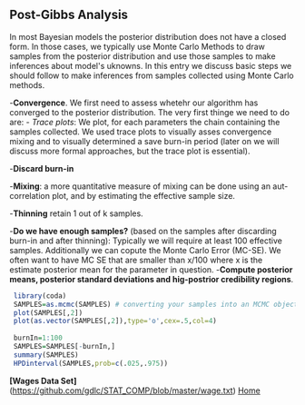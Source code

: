 ## Post-Gibbs Analysis


In most Bayesian models the posterior distribution does not have a closed form. In those cases, we typically use Monte Carlo Methods
to draw samples from the posterior distribution and use those samples to make inferences about model's uknowns. In this entry
we discuss basic steps we should follow to make inferences from samples collected using Monte Carlo methods.

  -**Convergence**. We first need to assess whetehr our algorithm has converged to the posterior distribution. The very first thinge we need to do are:
    - *Trace plots*: We plot, for each parameters the chain containing the samples collected. We used trace plots to visually asses convergence mixing and to visually determined a save burn-in period 
(later on we will discuss more formal approaches, but the trace plot is essential).

  -**Discard burn-in**
  
  -**Mixing**: a more quantitative measure of mixing can be done using an aut-correlation plot, and by estimating the effective sample size.
  
  -**Thinning** retain 1 out of k samples.
  
  -**Do we have enough samples?** (based on the samples after discarding burn-in and after thinning): Typically we will require at least 100 effective samples. Additionally we can copute the
  Monte Carlo Error (MC-SE). We often want to have MC SE that are smaller than x/100  where x is the estimate posterior mean for the
  parameter in question.
  -**Compute posterior means, posterior standard deviations and hig-postrior credibility regions**.
  
  
 ```r
  library(coda)
  SAMPLES=as.mcmc(SAMPLES) # converting your samples into an MCMC object
  plot(SAMPLES[,2])
  plot(as.vector(SAMPLES[,2]),type='o',cex=.5,col=4)
  
  burnIn=1:100
  SAMPLES=SAMPLES[-burnIn,]
  summary(SAMPLES)
  HPDinterval(SAMPLES,prob=c(.025,.975)) 
 ```
 
 
 **[Wages Data Set]**(https://github.com/gdlc/STAT_COMP/blob/master/wage.txt)
 [Home](https://github.com/gdlc/STT465)
